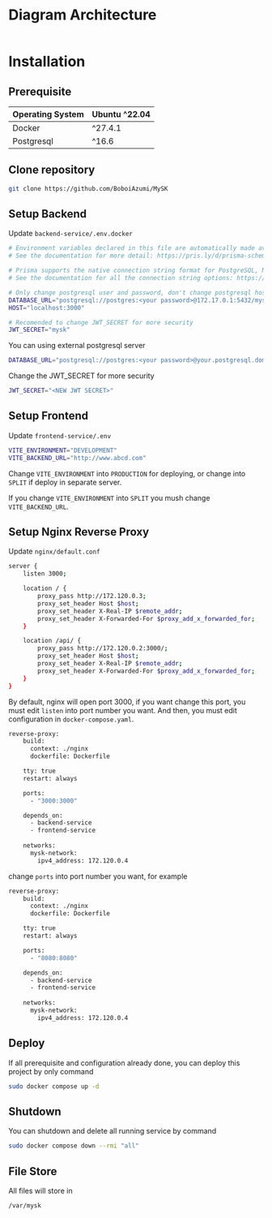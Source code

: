 # Diagram Architecture
<img>

# Installation
## Prerequisite
| Operating System | Ubuntu ^22.04 |
|------------------|---------------|
| Docker           | ^27.4.1       |
| Postgresql       | ^16.6         |

## Clone repository
```bash
git clone https://github.com/BoboiAzumi/MySK
```

## Setup Backend
Update ```backend-service/.env.docker```
```bash
# Environment variables declared in this file are automatically made available to Prisma.
# See the documentation for more detail: https://pris.ly/d/prisma-schema#accessing-environment-variables-from-the-schema

# Prisma supports the native connection string format for PostgreSQL, MySQL, SQLite, SQL Server, MongoDB and CockroachDB.
# See the documentation for all the connection string options: https://pris.ly/d/connection-strings

# Only change postgresql user and password, don't change postgresql host, port, and db
DATABASE_URL="postgresql://postgres:<your password>@172.17.0.1:5432/mysk?schema=public"
HOST="localhost:3000"

# Recomended to change JWT_SECRET for more security
JWT_SECRET="mysk"
```

You can using external postgresql server
```bash
DATABASE_URL="postgresql://postgres:<your password>@your.postgresql.domain:5432/mysk?schema=public"
```
Change the JWT_SECRET for more security
```bash
JWT_SECRET="<NEW JWT SECRET>"
```

## Setup Frontend
Update ```frontend-service/.env```
```bash
VITE_ENVIRONMENT="DEVELOPMENT"
VITE_BACKEND_URL="http://www.abcd.com"
```

Change ```VITE_ENVIRONMENT``` into ```PRODUCTION``` for deploying, or change into ```SPLIT``` if deploy in separate server.

If you change ```VITE_ENVIRONMENT``` into ```SPLIT``` you mush change ```VITE_BACKEND_URL```.

## Setup Nginx Reverse Proxy
Update ```nginx/default.conf```

```bash
server {
    listen 3000;

    location / {
        proxy_pass http://172.120.0.3;
        proxy_set_header Host $host;
        proxy_set_header X-Real-IP $remote_addr;
        proxy_set_header X-Forwarded-For $proxy_add_x_forwarded_for;
    }

    location /api/ {
        proxy_pass http://172.120.0.2:3000/;
        proxy_set_header Host $host;
        proxy_set_header X-Real-IP $remote_addr;
        proxy_set_header X-Forwarded-For $proxy_add_x_forwarded_for;
    }
}
```
By default, nginx will open port 3000, if you want change this port, you must edit ```listen``` into port number you want.
And then, you must edit configuration in ```docker-compose.yaml```.
```bash
reverse-proxy:
    build:
      context: ./nginx
      dockerfile: Dockerfile

    tty: true
    restart: always

    ports:
      - "3000:3000"

    depends_on:
      - backend-service
      - frontend-service
    
    networks:
      mysk-network:
        ipv4_address: 172.120.0.4
```
change ```ports``` into port number you want, for example

```bash
reverse-proxy:
    build:
      context: ./nginx
      dockerfile: Dockerfile

    tty: true
    restart: always

    ports:
      - "8080:8080"

    depends_on:
      - backend-service
      - frontend-service
    
    networks:
      mysk-network:
        ipv4_address: 172.120.0.4
```

## Deploy
If all prerequisite and configuration already done, you can deploy this project by only command
```bash
sudo docker compose up -d
```

## Shutdown
You can shutdown and delete all running service by command
```bash
sudo docker compose down --rmi "all"
```

## File Store
All files will store in
```
/var/mysk
```